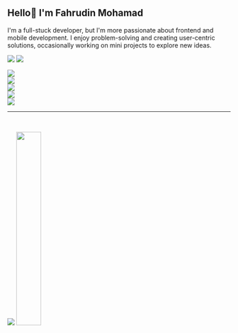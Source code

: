 ## Hello👋 I'm Fahrudin Mohamad

<p> I'm a full-stuck developer, but I'm more passionate about frontend and mobile development. I enjoy problem-solving and creating user-centric solutions, occasionally working on mini projects to explore new ideas.</p>

<p align="left">
  <img src="https://img.shields.io/badge/Tech Stack-5C2D91?style=for-the-badge&logo=&logoColor=white" />
  <img src="https://img.shields.io/badge/:-5C2D91?style=for-the-badge&logo=&logoColor=white" />
  <br>

  <div align="left">
    <img src="https://skillicons.dev/icons?i=js,typescript,nodejs,python,php" /> <br>
    <img src="https://skillicons.dev/icons?i=react,vue,nextjs,express,astro,laravel"/> <br>
    <img src="https://skillicons.dev/icons?i=css,tailwind,bootstrap"/> <br>
    <img src="https://skillicons.dev/icons?i=mysql"/> <br>
    <img src="https://skillicons.dev/icons?i=gherkin,selenium,cypress"/>
</div>

</p>


<hr></hr>

<br>

![](https://github-readme-stats.vercel.app/api/top-langs?username=adinfahru&show_icons=true&locale=en&layout=compact)
<img src="https://github-profile-summary-cards.vercel.app/api/cards/stats?username=adinfahru&theme=nord_bright" width="33.5%">

<br>
